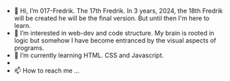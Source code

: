 - 👋 Hi, I’m 017-Fredrik. The 17th Fredrik. In 3 years, 2024, the 18th Fredrik will be created he will be the final version. But until then I'm here to learn.
- 👀 I’m interested in web-dev and code structure. My brain is rooted in logic but somehow I have become entranced by the visual aspects of programs.
- 🌱 I’m currently learning HTML. CSS and Javascript.
- 
- 📫 How to reach me ...

<!---
017-Fredrik/017-Fredrik is a ✨ special ✨ repository because its `README.md` (this file) appears on your GitHub profile.
You can click the Preview link to take a look at your changes.
--->
